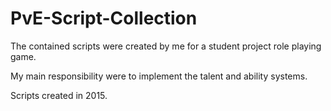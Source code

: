 # PvE-Script-Collection
The contained scripts were created by me for a student project role playing game.

My main responsibility were to implement the talent and ability systems.

Scripts created in 2015.

